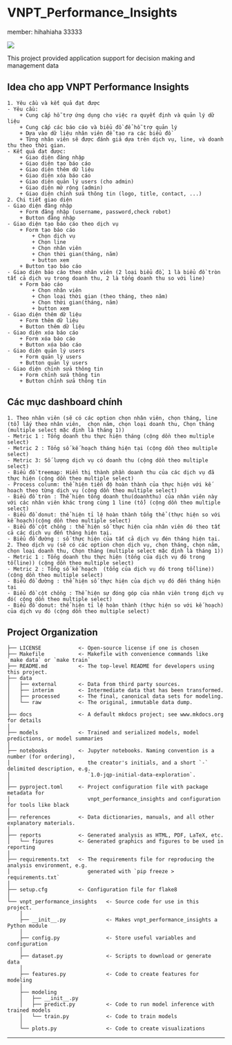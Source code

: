 # VNPT_Performance_Insights
 member:
 hihahiaha
 33333

<a target="_blank" href="https://cookiecutter-data-science.drivendata.org/">
    <img src="https://img.shields.io/badge/CCDS-Project%20template-328F97?logo=cookiecutter" />
</a>

This project provided application support for decision making and management data

## Idea cho app VNPT Performance Insights
    1. Yêu cầu và kết quả đạt được
    - Yêu cầu: 
        + Cung cấp hỗ trợ ứng dụng cho việc ra quyết định và quản lý dữ liệu
        + Cung cấp các báo cáo và biểu đồ để hỗ trợ quản lý
        + Dựa vào dữ liệu nhân viên để tạo ra các biểu đồ
        + Từng nhân viên sẽ được đánh giá dựa trên dịch vụ, line, và doanh thu theo thời gian.
    - Kết quả đạt được:
        + Giao diện đăng nhập
        + Giao diện tạo báo cáo
        + Giao diện thêm dữ liệu
        + Giao diện xóa báo cáo
        + Giao diện quản lý users (cho admin)
        + Giao diện mở rộng (admin)
        + Giao diện chỉnh sửa thông tin (logo, title, contact, ...)
    2. Chi tiết giao diện
    - Giao diện đăng nhập
        + Form đăng nhập (username, password,check robot)
        + Button đăng nhập 
    - Giao diện tạo báo cáo theo dịch vụ
        + Form tạo báo cáo
            + Chọn dịch vụ
            + Chọn line
            + Chọn nhân viên
            + Chọn thời gian(tháng, năm)
            + button xem 
        + Button tạo báo cáo
    - Giao diện báo cáo theo nhân viên (2 loại biểu đồ, 1 là biểu đồ tròn tất cả dịch vụ trong doanh thu, 2 là tổng doanh thu so với line)
        + Form báo cáo
            + Chọn nhân viên
            + Chọn loại thời gian (theo tháng, theo năm)
            + Chọn thời gian(tháng, năm)
            + button xem
    - Giao diện thêm dữ liệu
        + Form thêm dữ liệu
        + Button thêm dữ liệu
    - Giao diện xóa báo cáo
        + Form xóa báo cáo
        + Button xóa báo cáo
    - Giao diện quản lý users
        + Form quản lý users
        + Button quản lý users
    - Giao diện chỉnh sửa thông tin
        + Form chỉnh sửa thông tin
        + Button chỉnh sửa thông tin
## Các mục dashboard chính
    1. Theo nhân viên (sẽ có các option chọn nhân viên, chọn tháng, line (tổ) lấy theo nhân viên,  chọn năm, chọn loại doanh thu, Chọn tháng (multiple select mặc định là tháng 1))
    - Metric 1 : Tổng doanh thu thực hiện tháng (cộng dồn theo multiple select)
    - Metric 2 : Tổng số kế hoạch tháng hiện tại (cộng dồn theo multiple select)
    - Metric 3: Số lượng dịch vụ có doanh thu (cộng dồn theo multiple select)
    - Biểu đồ treemap: Hiển thị thành phần doanh thu của các dịch vụ đã thực hiện (cộng dồn theo multiple select)
    - Process colunm: thể hiện tiến độ hoàn thành của thực hiện với kế hoạch theo từng dịch vụ (cộng dồn theo multiple select)
    - Biểu đồ tròn : Thể hiện tổng doanh thu(doanhthu) của nhân viên này với các nhân viên khác trong cùng 1 line (tổ) (cộng dồn theo multiple select)
    - Biểu đồ donut: thể hiện tỉ lệ hoàn thành tổng thể (thực hiện so với kế hoạch)(cộng dồn theo multiple select)
    - Biểu đồ cột chồng : thể hiện số thực hiện của nhân viên đó theo tất cả các dịch vụ đến tháng hiện tại.
    - Biểu đồ đường : số thực hiện của tất cả dịch vụ đén tháng hiện tại.
    2. Theo dịch vụ (sẽ có các option chọn dịch vụ, chọn tháng, chọn năm, chọn loại doanh thu, Chọn tháng (multiple select mặc định là tháng 1))
    - Metric 1 : Tổng doanh thu thực hiện (tổng của dịch vụ đó trong tổ(line)) (cộng dồn theo multiple select)
    - Metric 2 : Tổng số kế hoạch  (tổng của dịch vụ đó trong tổ(line)) (cộng dồn theo multiple select)
    - Biểu đồ đường : thể hiện số thực hiện của dịch vụ đó đến tháng hiện tại
    - Biểu đồ cột chồng : Thể hiện sự đóng góp của nhân viên trong dịch vụ đó( cộng dồn theo multiple select)
    - Biểu đồ donut: thể hiện tỉ lệ hoàn thành (thực hiện so với kế hoạch) của dịch vụ đó (cộng dồn theo multiple select)
    
## Project Organization

```
├── LICENSE            <- Open-source license if one is chosen
├── Makefile           <- Makefile with convenience commands like `make data` or `make train`
├── README.md          <- The top-level README for developers using this project.
├── data
│   ├── external       <- Data from third party sources.
│   ├── interim        <- Intermediate data that has been transformed.
│   ├── processed      <- The final, canonical data sets for modeling.
│   └── raw            <- The original, immutable data dump.
│
├── docs               <- A default mkdocs project; see www.mkdocs.org for details
│
├── models             <- Trained and serialized models, model predictions, or model summaries
│
├── notebooks          <- Jupyter notebooks. Naming convention is a number (for ordering),
│                         the creator's initials, and a short `-` delimited description, e.g.
│                         `1.0-jqp-initial-data-exploration`.
│
├── pyproject.toml     <- Project configuration file with package metadata for 
│                         vnpt_performance_insights and configuration for tools like black
│
├── references         <- Data dictionaries, manuals, and all other explanatory materials.
│
├── reports            <- Generated analysis as HTML, PDF, LaTeX, etc.
│   └── figures        <- Generated graphics and figures to be used in reporting
│
├── requirements.txt   <- The requirements file for reproducing the analysis environment, e.g.
│                         generated with `pip freeze > requirements.txt`
│
├── setup.cfg          <- Configuration file for flake8
│
└── vnpt_performance_insights   <- Source code for use in this project.
    │
    ├── __init__.py             <- Makes vnpt_performance_insights a Python module
    │
    ├── config.py               <- Store useful variables and configuration
    │
    ├── dataset.py              <- Scripts to download or generate data
    │
    ├── features.py             <- Code to create features for modeling
    │
    ├── modeling                
    │   ├── __init__.py 
    │   ├── predict.py          <- Code to run model inference with trained models          
    │   └── train.py            <- Code to train models
    │
    └── plots.py                <- Code to create visualizations
```

--------

